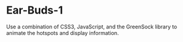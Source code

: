 # Ear-Buds-1
Use a combination of CSS3, JavaScript, and the GreenSock library to animate the hotspots and display information.
